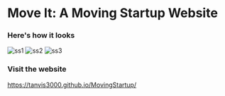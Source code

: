# Move It: A Moving Startup Website
### Here's how it looks
![ss1](https://github.com/user-attachments/assets/4a7f6c7f-c034-45b6-971f-2162541d4fdb)
![ss2](https://github.com/user-attachments/assets/46f5505b-3503-4a6f-ba3a-e0396cf46b34)
![ss3](https://github.com/user-attachments/assets/0657924f-7dd4-4349-85d2-4f41ed42580b)
### Visit the website
https://tanvis3000.github.io/MovingStartup/
